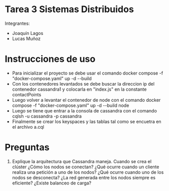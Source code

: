 # Tarea 3 Sistemas Distribuidos
Integrantes:
- Joaquín Lagos
- Lucas Muñoz

# Instrucciones de uso

- Para inicializar el proyecto se debe usar el comando docker compose -f "docker-compose.yaml" up -d --build
- Con los contenedores levantados se debe buscar la direccion ip del contenedor cassandra1 y colocarla en "index.js" en la constante contactPoints
- Luego volver a levantar el contenedor de node con el comando docker compose  -f "docker-compose.yaml" up -d --build node
- Luego se tiene que entrar a la consola de cassandra con el comando cqlsh -u cassandra -p cassandra
- Finalmente se crear los keyspaces y las tablas tal como se encuetra en el archivo a.cql

# Preguntas

1. Explique la arquitectura que Cassandra maneja. Cuando se crea el clúster ¿Cómo los nodos se conectan? ¿Qué
ocurre cuando un cliente realiza una petición a uno de los nodos? ¿Qué ocurre cuando uno de los nodos se desconecta?
¿La red generada entre los nodos siempre es eficiente? ¿Existe balanceo de carga?
